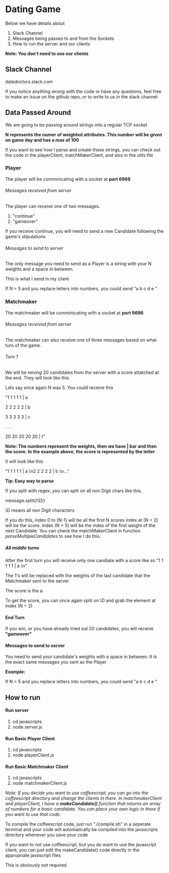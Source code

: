 # Dating Game
Below we have details about 

1. Slack Channel
2. Messages being passes to and from the Sockets
3. How to run the server and our clients 


**Note: You don't need to use our clients**

## Slack Channel
datedoctors.slack.com

If you notice anything wrong with the code or have any questions, feel free to make an issue on the github repo, or to write to us in the slack channel


## Data Passed Around

We are going to be passing around strings into a regular TCP socket


**N represents the numer of weighted attributes.  This number will
be given on game day and has a max of 100**

If you want to see how I parse and create these strings, you can check out the code in
the playerClient, matchMakerClient, and also in the utils file


### Player

The player will be comminicating with a socket at **port 6969**


###### Messages received from server

The player can receive one of two messages.

1. "continue"
2. "gameover"

If you receive continue, you will need to send a new Candidate following the game's stipulations


###### Messages to send to server

The only message you need to send as a Player is a string with your N weights and a space in between.

This is what I send in my client

If N = 5 and you replace letters into numbers, you could send 
"a b c d e "

### Matchmaker

The matchmaker will be comminicating with a socket at **port 9696**


###### Messages received from server

The matchmaker can also receive one of three messages based on what turn of the game.


###### Turn 1

We will be reiving 20 candidates from the server with a score attatched at the end. They will look like this

Lets say once again N was 5.  You could receive this 

"1 1 1 1 1 | a

2 2 2 2 2 | b

3 3 3 3 3 | c

. . .

20 20 20 20 20 | t"


**Note: The numbers represent the weights, then we have | bar and then the score. In the example above, the score is represented by the letter**


It will look like this


"1 1 1 1 1 | a \n2 2 2 2 2 | b \n..." 

**Tip: Easy way to parse**


If you split with regex, you can split on all non Digit chars like this.


message.split(/\D/)

\D means all non Digit characters


If you do this, index 0 to (N-1) will be all the first N scores
index at (N + 2) will be the score.  Index (N + 5) will be the index of the 
first weight of the next Candidate.  You can check the matchMakerClient in function *parseMultipleCandidates* 
to see how I do this.

##### All middle turns


After the first turn you will receive only one candiate with a score like so
"1 1 1 1 1 | a \n"

The 1's will be replaced with the weights of the last candidate that the Matchmaker sent 
to the server


The score is the a.


To get the score, you can once again split on \D and grab the element at index (N + 2)


#### End Turn


If you win, or you have already tried out 20 candidates, you will receive **"gameover"**


#### Messages to send to server


You need to send your candidate's weights with a space in between.  It is the exact
same messages you sent as the Player


**Example:**


If N = 5 and you replace letters into numbers, you could send 
"a b c d e "




## How to run

#### Run server
1. cd javascripts
2. node server.js

#### Run Basic Player Client
1. cd javascripts
2. node playerClient.js

#### Run Basic Matchmaker Client
1. cd javascripts
2. node matchmakerClient.js


*Note: If you decide you want to use coffeescript, you can go into the coffeescript directory and change the clients in there.  In matchmakerClient and playerClient, I have a **makeCandidate()** function that returns an array of numbers for a basic candidate. You can place your own logic in there if you want to use that code.*


To compile the coffeescript code, just run "./compile.sh" in a seperate terminal and your code will automatically be compiled into the javascripts directory whenever you save your code


If you want to not use coffeescript, but you do want to use the javascript client, you can just edit the makeCandidate() code directly in the appropriate javascript files


This is obviously not required



